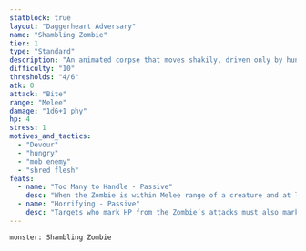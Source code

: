 ```yaml
---
statblock: true
layout: "Daggerheart Adversary"
name: "Shambling Zombie"
tier: 1
type: "Standard"
description: "An animated corpse that moves shakily, driven only by hunger."
difficulty: "10"
thresholds: "4/6"
atk: 0
attack: "Bite"
range: "Melee"
damage: "1d6+1 phy"
hp: 4
stress: 1
motives_and_tactics:
  - "Devour"
  - "hungry"
  - "mob enemy"
  - "shred flesh"
feats:
  - name: "Too Many to Handle - Passive"
    desc: "When the Zombie is within Melee range of a creature and at least one other Zombie is within Close range, all attacks against that creature have advantage."
  - name: "Horrifying - Passive"
    desc: "Targets who mark HP from the Zombie’s attacks must also mark a Stress."
---
```


```statblock
monster: Shambling Zombie
```